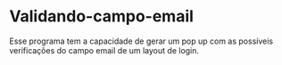 # Validando-campo-email
Esse programa tem a capacidade de gerar um pop up com as possíveis verificações do campo email de um layout de login. 
